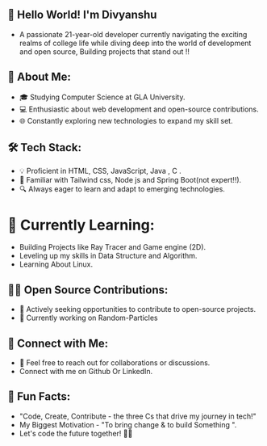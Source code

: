 ## 👋 Hello World! I'm Divyanshu 
- A passionate 21-year-old developer currently navigating the exciting realms of college life while diving deep into the world of development and open source, Building projects that stand out !! 

## 🚀 About Me:

- 🎓 Studying Computer Science at GLA University.
- 💻 Enthusiastic about web development and open-source contributions.
- 🌐 Constantly exploring new technologies to expand my skill set.

## 🛠️ Tech Stack:

- 💡 Proficient in HTML, CSS, JavaScript, Java , C .
- 🚀 Familiar with Tailwind css, Node js and Spring Boot(not expert!!).
- 🔍 Always eager to learn and adapt to emerging technologies.

# 🌱 Currently Learning:

- Building Projects like Ray Tracer and Game engine (2D).
- Leveling up my skills in Data Structure and Algorithm.
- Learning About Linux. 

## 👨‍💻 Open Source Contributions:

- 🌟 Actively seeking opportunities to contribute to open-source projects.
- 🔧 Currently working on Random-Particles 

## 🤝 Connect with Me:

- 📧 Feel free to reach out for collaborations or discussions.
- Connect with me on Github Or LinkedIn.


## 🌈 Fun Facts:

- "Code, Create, Contribute - the three Cs that drive my journey in tech!"
- My Biggest Motivation - "To bring change & to build Something ".
- Let's code the future together! 🚀✨

